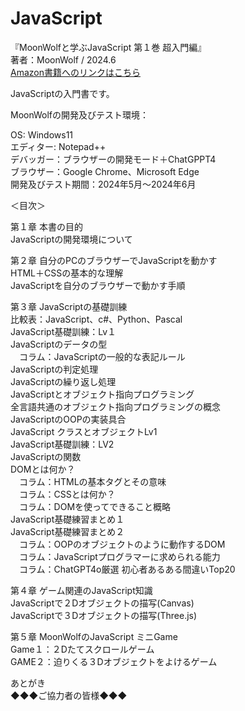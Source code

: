 # JavaScript<BR>
『MoonWolfと学ぶJavaScript 第１巻 超入門編』<BR>
著者：MoonWolf / 2024.6<BR>
[Amazon書籍へのリンクはこちら](https://www.amazon.co.jp/dp/B0D6RSQNT9)

JavaScriptの入門書です。

MoonWolfの開発及びテスト環境：

OS: Windows11<BR>
エディター: Notepad++<BR>
デバッガー：ブラウザーの開発モード＋ChatGPPT4<BR>
ブラウザー：Google Chrome、Microsoft Edge<BR>
開発及びテスト期間：2024年5月～2024年6月<BR>

＜目次＞<BR>

第１章 本書の目的<BR>
JavaScriptの開発環境について<BR>

第２章 自分のPCのブラウザーでJavaScriptを動かす<BR>
HTML＋CSSの基本的な理解<BR>
JavaScriptを自分のブラウザーで動かす手順<BR>

第３章 JavaScriptの基礎訓練<BR>
比較表：JavaScript、c#、Python、Pascal<BR>
JavaScript基礎訓練：Lv１<BR>
JavaScriptのデータの型<BR>
　コラム：JavaScriptの一般的な表記ルール<BR>
JavaScriptの判定処理<BR>
JavaScriptの繰り返し処理<BR>
JavaScriptとオブジェクト指向プログラミング<BR>
全言語共通のオブジェクト指向プログラミングの概念<BR>
JavaScriptのOOPの実装具合<BR>
JavaScript クラスとオブジェクトLv1<BR>
JavaScript基礎訓練：LV2<BR>
JavaScriptの関数<BR>
DOMとは何か？<BR>
　コラム：HTMLの基本タグとその意味<BR>
　コラム：CSSとは何か？<BR>
　コラム：DOMを使ってできること概略<BR>
JavaScript基礎練習まとめ１<BR>
JavaScript基礎練習まとめ２<BR>
　コラム：OOPのオブジェクトのように動作するDOM<BR>
　コラム：JavaScriptプログラマーに求められる能力<BR>
　コラム：ChatGPT4o厳選 初心者あるある間違いTop20<BR>

第４章 ゲーム関連のJavaScript知識<BR>
JavaScriptで２Dオブジェクトの描写(Canvas)<BR>
JavaScriptで３Dオブジェクトの描写(Three.js)<BR>

第５章 MoonWolfのJavaScript ミニGame<BR>
Game１：２Dたてスクロールゲーム<BR>
GAME２：迫りくる３Dオブジェクトをよけるゲーム<BR>

あとがき<BR>
◆◆◆ご協力者の皆様◆◆◆<BR>

